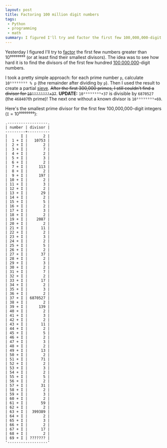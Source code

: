 ```yaml
---
layout: post
title: Factoring 100 million digit numbers
tags:
 - Python
 - programming
 - math
summary: I figured I'll try and factor the first few 100,000,000-digit numbers.
---
```


Yesterday I figured I'll try to
[factor](http://en.wikipedia.org/wiki/Integer_factorization) the first few
numbers greater than 10⁹⁹⁹⁹⁹⁹⁹⁹ (or at least find their smallest divisors). The
idea was to see how hard it is to find the divisors of the first few hundred
[100,000,000](http://en.wikipedia.org/wiki/100000000)-digit numbers.

I took a pretty simple approach: for each prime number `p`, calculate
`10⁹⁹⁹⁹⁹⁹⁹⁹ % p` (the remainder after dividing by `p`). Then I used the result
to create a partial
[sieve](http://en.wikipedia.org/wiki/Sieve_of_Eratosthenes). <strike>After the first
300,000 primes, I still couldn't find a divisor for <code>10⁹⁹⁹⁹⁹⁹⁹⁹+37</code></strike>.
**UPDATE:** `10⁹⁹⁹⁹⁹⁹⁹⁹+37` is divisible by `6870527` (the `468407`th prime)!
The next one without a known divisor is `10⁹⁹⁹⁹⁹⁹⁹⁹+69`.

Here's the smallest prime divisor for the first few 100,000,000-digit integers
(`I` = 10⁹⁹⁹⁹⁹⁹⁹⁹):

    .------------------.
    | number | divisor |
    ---------+----------
    |      I |       2 |
    |  1 + I |   10753 |
    |  2 + I |       2 |
    |  3 + I |       7 |
    |  4 + I |       2 |
    |  5 + I |       3 |
    |  6 + I |       2 |
    |  7 + I |     113 |
    |  8 + I |       2 |
    |  9 + I |     197 |
    | 10 + I |       2 |
    | 11 + I |       3 |
    | 12 + I |       2 |
    | 13 + I |      29 |
    | 14 + I |       2 |
    | 15 + I |       5 |
    | 16 + I |       2 |
    | 17 + I |       3 |
    | 18 + I |       2 |
    | 19 + I |    2087 |
    | 20 + I |       2 |
    | 21 + I |      11 |
    | 22 + I |       2 |
    | 23 + I |       3 |
    | 24 + I |       2 |
    | 25 + I |       5 |
    | 26 + I |       2 |
    | 27 + I |      37 |
    | 28 + I |       2 |
    | 29 + I |       3 |
    | 30 + I |       2 |
    | 31 + I |       7 |
    | 32 + I |       2 |
    | 33 + I |      17 |
    | 34 + I |       2 |
    | 35 + I |       3 |
    | 36 + I |       2 |
    | 37 + I | 6870527 |
    | 38 + I |       2 |
    | 39 + I |     139 |
    | 40 + I |       2 |
    | 41 + I |       3 |
    | 42 + I |       2 |
    | 43 + I |      11 |
    | 44 + I |       2 |
    | 45 + I |       5 |
    | 46 + I |       2 |
    | 47 + I |       3 |
    | 48 + I |       2 |
    | 49 + I |      13 |
    | 50 + I |       2 |
    | 51 + I |      71 |
    | 52 + I |       2 |
    | 53 + I |       3 |
    | 54 + I |       2 |
    | 55 + I |       5 |
    | 56 + I |       2 |
    | 57 + I |      31 |
    | 58 + I |       2 |
    | 59 + I |       3 |
    | 60 + I |       2 |
    | 61 + I |      59 |
    | 62 + I |       2 |
    | 63 + I |  399389 |
    | 64 + I |       2 |
    | 65 + I |       3 |
    | 66 + I |       2 |
    | 67 + I |      17 |
    | 68 + I |       2 |
    | 69 + I | ??????? |
    '------------------'
